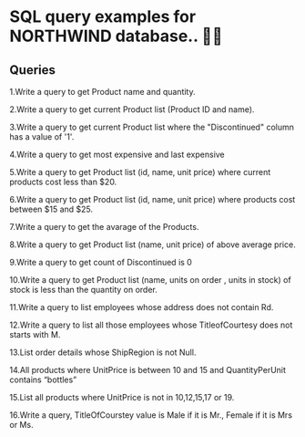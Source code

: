 
# SQL query examples for NORTHWIND database.. 👩‍💻

## Queries

1.Write a query to get Product name and quantity.

2.Write a query to get current Product list (Product ID and name).

3.Write a query to get current Product list where the "Discontinued" column has a value of '1'.

4.Write a query to get most expensive and last expensive

5.Write a query to get Product list (id, name, unit price) where current products cost less than $20.

6.Write a query to get Product list (id, name, unit price) where products cost between $15 and $25.

7.Write a query to get the avarage of the Products.

8.Write a query to get Product list (name, unit price) of above average price.

9.Write a query to get count of Discontinued is 0

10.Write a query to get Product list (name, units on order , units in stock) of stock is less than the quantity on order.

11.Write a query to list employees whose address does not contain Rd.

12.Write a query to list all those employees whose TitleofCourtesy does not starts with M.

13.List order details whose ShipRegion is not Null.

14.All products where UnitPrice is between 10 and 15 and QuantityPerUnit contains “bottles”

15.List all products where UnitPrice is not in 10,12,15,17 or 19.

16.Write a query, TitleOfCourstey value is Male if it is Mr., Female if it is Mrs or Ms.


